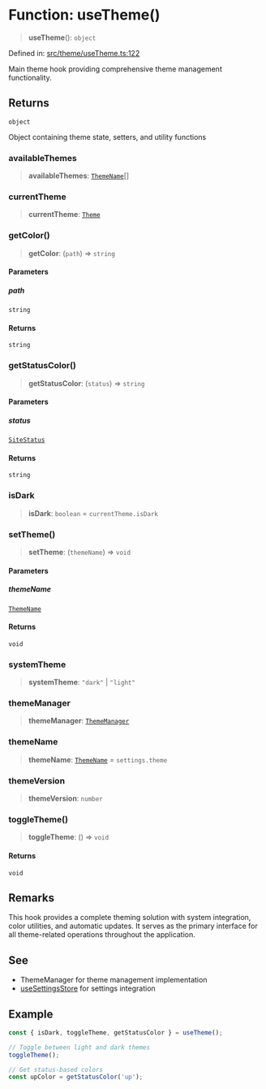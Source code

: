 # Function: useTheme()

> **useTheme**(): `object`

Defined in: [src/theme/useTheme.ts:122](https://github.com/Nick2bad4u/Uptime-Watcher/blob/2a45eeb1723f8f7089001af2c92aa07d82dfe7e4/src/theme/useTheme.ts#L122)

Main theme hook providing comprehensive theme management functionality.

## Returns

`object`

Object containing theme state, setters, and utility functions

### availableThemes

> **availableThemes**: [`ThemeName`](../../types/type-aliases/ThemeName.md)[]

### currentTheme

> **currentTheme**: [`Theme`](../../types/interfaces/Theme.md)

### getColor()

> **getColor**: (`path`) => `string`

#### Parameters

##### path

`string`

#### Returns

`string`

### getStatusColor()

> **getStatusColor**: (`status`) => `string`

#### Parameters

##### status

[`SiteStatus`](../../../../shared/types/type-aliases/SiteStatus.md)

#### Returns

`string`

### isDark

> **isDark**: `boolean` = `currentTheme.isDark`

### setTheme()

> **setTheme**: (`themeName`) => `void`

#### Parameters

##### themeName

[`ThemeName`](../../types/type-aliases/ThemeName.md)

#### Returns

`void`

### systemTheme

> **systemTheme**: `"dark"` \| `"light"`

### themeManager

> **themeManager**: [`ThemeManager`](../../ThemeManager/classes/ThemeManager.md)

### themeName

> **themeName**: [`ThemeName`](../../types/type-aliases/ThemeName.md) = `settings.theme`

### themeVersion

> **themeVersion**: `number`

### toggleTheme()

> **toggleTheme**: () => `void`

#### Returns

`void`

## Remarks

This hook provides a complete theming solution with system integration,
color utilities, and automatic updates. It serves as the primary interface
for all theme-related operations throughout the application.

## See

 - ThemeManager for theme management implementation
 - [useSettingsStore](../../../stores/settings/useSettingsStore/variables/useSettingsStore.md) for settings integration

## Example

```typescript
const { isDark, toggleTheme, getStatusColor } = useTheme();

// Toggle between light and dark themes
toggleTheme();

// Get status-based colors
const upColor = getStatusColor('up');
```
